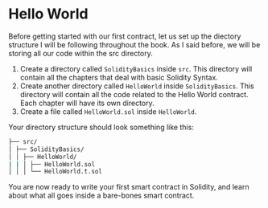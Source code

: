 # Hello World

Before getting started with our first contract, let us set up the diectory structure I will be following throughout the book.
As I said before, we will be storing all our code within the src directory.

1. Create a directory called `SolidityBasics` inside `src`.
This directory will contain all the chapters that deal with basic Solidity Syntax.
2. Create another directory called `HelloWorld` inside `SolidityBasics`.
This directory will contain all the code related to the Hello World contract. Each chapter will have its own directory.
3. Create a file called `HelloWorld.sol` inside `HelloWorld`.

Your directory structure should look something like this:


```sh
├── src/
│ ├── SolidityBasics/
│ │ ├── HelloWorld/
| | │ ├── HelloWorld.sol
│ │ │ └── HelloWorld.t.sol
```

You are now ready to write your first smart contract in Solidity, and learn about what all goes inside a bare-bones smart contract.